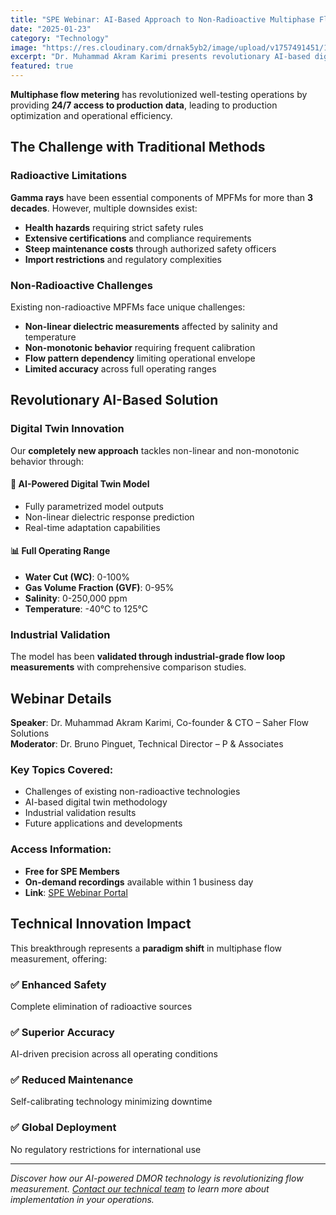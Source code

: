 ```yaml
---
title: "SPE Webinar: AI-Based Approach to Non-Radioactive Multiphase Flow Metering"
date: "2025-01-23"
category: "Technology"
image: "https://res.cloudinary.com/drnak5yb2/image/upload/v1757491451/1709225658596_tlx554.jpg"
excerpt: "Dr. Muhammad Akram Karimi presents revolutionary AI-based digital twin approach to tackle challenges in non-radioactive multiphase flow metering."
featured: true
---
```


**Multiphase flow metering** has revolutionized well-testing operations by providing **24/7 access to production data**, leading to production optimization and operational efficiency.

## The Challenge with Traditional Methods

### Radioactive Limitations
**Gamma rays** have been essential components of MPFMs for more than **3 decades**. However, multiple downsides exist:

- **Health hazards** requiring strict safety rules
- **Extensive certifications** and compliance requirements
- **Steep maintenance costs** through authorized safety officers
- **Import restrictions** and regulatory complexities

### Non-Radioactive Challenges
Existing non-radioactive MPFMs face unique challenges:

- **Non-linear dielectric measurements** affected by salinity and temperature
- **Non-monotonic behavior** requiring frequent calibration
- **Flow pattern dependency** limiting operational envelope
- **Limited accuracy** across full operating ranges

## Revolutionary AI-Based Solution

### Digital Twin Innovation
Our **completely new approach** tackles non-linear and non-monotonic behavior through:

#### 🤖 **AI-Powered Digital Twin Model**
- Fully parametrized model outputs
- Non-linear dielectric response prediction
- Real-time adaptation capabilities

#### 📊 **Full Operating Range**
- **Water Cut (WC)**: 0-100%
- **Gas Volume Fraction (GVF)**: 0-95%
- **Salinity**: 0-250,000 ppm
- **Temperature**: -40°C to 125°C

### Industrial Validation
The model has been **validated through industrial-grade flow loop measurements** with comprehensive comparison studies.

## Webinar Details

**Speaker**: Dr. Muhammad Akram Karimi, Co-founder & CTO – Saher Flow Solutions  
**Moderator**: Dr. Bruno Pinguet, Technical Director – P & Associates

### Key Topics Covered:
- Challenges of existing non-radioactive technologies
- AI-based digital twin methodology
- Industrial validation results
- Future applications and developments

### Access Information:
- **Free for SPE Members**
- **On-demand recordings** available within 1 business day
- **Link**: [SPE Webinar Portal](https://streaming.spe.org/challenges-of-non-radioactive-multiphase-flow-metering-and-a-unique-ai-based-approach-2)

## Technical Innovation Impact

This breakthrough represents a **paradigm shift** in multiphase flow measurement, offering:

### ✅ **Enhanced Safety**
Complete elimination of radioactive sources

### ✅ **Superior Accuracy**
AI-driven precision across all operating conditions

### ✅ **Reduced Maintenance**
Self-calibrating technology minimizing downtime

### ✅ **Global Deployment**
No regulatory restrictions for international use

---

*Discover how our AI-powered DMOR technology is revolutionizing flow measurement. [Contact our technical team](/contact) to learn more about implementation in your operations.*